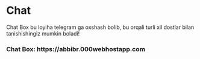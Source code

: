 # Chat
Chat Box bu loyiha telegram ga oxshash bolib, bu orqali turli xil dostlar bilan tanishishingiz mumkin boladi!

<h3>Chat Box: https://abbibr.000webhostapp.com </h3>
